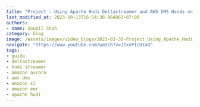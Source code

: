 ```yaml
---
title: "Project : Using Apache Hudi Deltastreamer and AWS DMS Hands on Lab# Part 4"
last_modified_at: 2023-10-13T16:54:38.964863-07:00
authors:
- name: Soumil Shah
category: blog
image: /assets/images/video_blogs/2023-03-30-Project_Using_Apache_Hudi_Deltastreamer_and_AWS_DMS_Hands_on_Lab_Part_1.png
navigate: "https://www.youtube.com/watch?v=J1xvPIcDIaQ"
tags:
- guide
- deltastreamer
- hudi streamer
- amazon aurora
- aws dms
- amazon s3
- amazon emr
- apache hudi
---
```

